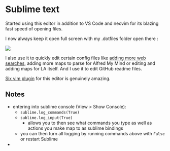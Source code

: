 # Sublime text
Started using this editor in addition to VS Code and neovim for its blazing fast speed of opening files.

I now always keep it open full screen with my .dotfiles folder open there : 

![](https://i.imgur.com/fyGWhVc.png)

I also use it to quickly edit certain config files like [adding more web searches](https://github.com/nikitavoloboev/alfred-web-searches), adding more maps to parse for Alfred My Mind or editing and adding maps for LA itself. And I use it to edit GitHub readme files.

[Six vim plugin](https://github.com/guillermooo/Six) for this editor is genuinely amazing.

## Notes
- entering into sublime console (View \> Show Console): 
	- `sublime.log_commands(True)`
	- `sublime.log_input(True)`
		- allows you to then see what commands you type as well as actions you make map to as sublime bindings
	- you can then turn all logging by running commands above with `False` or restart Sublime
- 